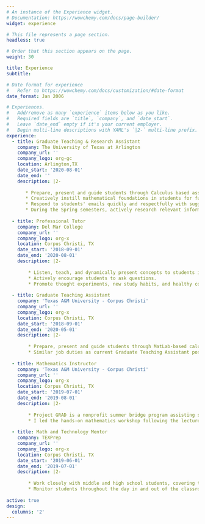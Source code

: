 ```yaml
---
# An instance of the Experience widget.
# Documentation: https://wowchemy.com/docs/page-builder/
widget: experience

# This file represents a page section.
headless: true

# Order that this section appears on the page.
weight: 30

title: Experience
subtitle:

# Date format for experience
#   Refer to https://wowchemy.com/docs/customization/#date-format
date_format: Jan 2006

# Experiences.
#   Add/remove as many `experience` items below as you like.
#   Required fields are `title`, `company`, and `date_start`.
#   Leave `date_end` empty if it's your current employer.
#   Begin multi-line descriptions with YAML's `|2-` multi-line prefix.
experience:
  - title: Graduate Teaching & Research Assistant
    company: The University of Texas at Arlington
    company_url: ''
    company_logo: org-gc
    location: Arlington,TX
    date_start: '2020-08-01'
    date_end: ''
    description: |2-
    
       * Prepare, present and guide students through Calculus based assignments.
       * Creatively instill mathematical foundations in students for future mathematics and science classes poop.
       * Respond to students' emails quickly and respectfully with suggestions and actions necessary to complete labs.
       * During the Spring semesters, actively research relevant information pertaining to dissertation topic.
       
  - title: Professional Tutor
    company: Del Mar College
    company_url: ''
    company_logo: org-x
    location: Corpus Christi, TX
    date_start: '2018-09-01'
    date_end: '2020-08-01'
    description: |2-
    
        * Listen, teach, and dynamically present concepts to students in Elementary Algebra to Differential Equations, as             well as freshman & sophomore level Engineering and Physics.
        * Actively encourage students to ask questions.
        * Promote thought experiments, new study habits, and healthy communication skills.
      
  - title: Graduate Teaching Assistant
    company: 'Texas A&M University - Corpus Christi'
    company_url: ''
    company_logo: org-x
    location: Corpus Christi, TX
    date_start: '2018-09-01'
    date_end: '2020-05-01'
    description: |2-
    
        * Prepare, present and guide students through MatLab-based calculus labs.
        * Similar job duties as current Graduate Teaching Assistant position.  
      
  - title: Mathematics Instructor
    company: 'Texas A&M University - Corpus Christi'
    company_url: ''
    company_logo: org-x
    location: Corpus Christi, TX
    date_start: '2019-07-01'
    date_end: '2019-08-01'
    description: |2-
    
        * Project GRAD is a nonprofit summer bridge program assisting students in Mathematics and English. I worked side by           side with another mathematics instructor implementing various styles of hands-on mathematical learning techniques           to propel struggling students to new heights.
        * I led the hands-on mathematics workshop following the lecture, engaging and challenging students to think                   critically and effectively.
       
  - title: Math and Technology Mentor
    company: TEXPrep
    company_url: ''
    company_logo: org-x
    location: Corpus Christi, TX
    date_start: '2019-06-01'
    date_end: '2019-07-01'
    description: |2-
    
        * Work closely with middle and high school students, covering topics in logic, physics, modular arithmetic,                   introductory group theory, statistics, engineering and design, as well as technical and professional writing.
        * Monitor students throughout the day in and out of the classroom.   
      
active: true
design:
  columns: '2'
---
```

